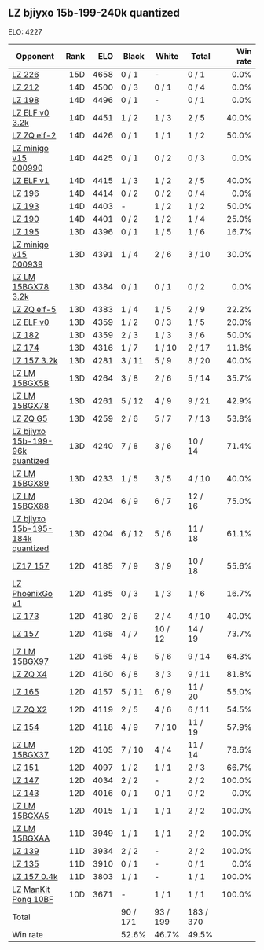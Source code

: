 ## LZ bjiyxo 15b-199-240k quantized ##

ELO: 4227

Opponent | Rank | ELO | Black | White | Total | Win rate
---------|-----:|----:|-------|-------|-------|-------:
[LZ 226](LZ%20226.md) | 15D | 4658 | 0 / 1 | - | 0 / 1 | 0.0%
[LZ 212](LZ%20212.md) | 14D | 4500 | 0 / 3 | 0 / 1 | 0 / 4 | 0.0%
[LZ 198](LZ%20198.md) | 14D | 4496 | 0 / 1 | - | 0 / 1 | 0.0%
[LZ ELF v0 3.2k](LZ%20ELF%20v0%203.2k.md) | 14D | 4451 | 1 / 2 | 1 / 3 | 2 / 5 | 40.0%
[LZ ZQ elf-2](LZ%20ZQ%20elf-2.md) | 14D | 4426 | 0 / 1 | 1 / 1 | 1 / 2 | 50.0%
[LZ minigo v15 000990](LZ%20minigo%20v15%20000990.md) | 14D | 4425 | 0 / 1 | 0 / 2 | 0 / 3 | 0.0%
[LZ ELF v1](LZ%20ELF%20v1.md) | 14D | 4415 | 1 / 3 | 1 / 2 | 2 / 5 | 40.0%
[LZ 196](LZ%20196.md) | 14D | 4414 | 0 / 2 | 0 / 2 | 0 / 4 | 0.0%
[LZ 193](LZ%20193.md) | 14D | 4403 | - | 1 / 2 | 1 / 2 | 50.0%
[LZ 190](LZ%20190.md) | 14D | 4401 | 0 / 2 | 1 / 2 | 1 / 4 | 25.0%
[LZ 195](LZ%20195.md) | 13D | 4396 | 0 / 1 | 1 / 5 | 1 / 6 | 16.7%
[LZ minigo v15 000939](LZ%20minigo%20v15%20000939.md) | 13D | 4391 | 1 / 4 | 2 / 6 | 3 / 10 | 30.0%
[LZ LM 15BGX78 3.2k](LZ%20LM%2015BGX78%203.2k.md) | 13D | 4384 | 0 / 1 | 0 / 1 | 0 / 2 | 0.0%
[LZ ZQ elf-5](LZ%20ZQ%20elf-5.md) | 13D | 4383 | 1 / 4 | 1 / 5 | 2 / 9 | 22.2%
[LZ ELF v0](LZ%20ELF%20v0.md) | 13D | 4359 | 1 / 2 | 0 / 3 | 1 / 5 | 20.0%
[LZ 182](LZ%20182.md) | 13D | 4359 | 2 / 3 | 1 / 3 | 3 / 6 | 50.0%
[LZ 174](LZ%20174.md) | 13D | 4316 | 1 / 7 | 1 / 10 | 2 / 17 | 11.8%
[LZ 157 3.2k](LZ%20157%203.2k.md) | 13D | 4281 | 3 / 11 | 5 / 9 | 8 / 20 | 40.0%
[LZ LM 15BGX5B](LZ%20LM%2015BGX5B.md) | 13D | 4264 | 3 / 8 | 2 / 6 | 5 / 14 | 35.7%
[LZ LM 15BGX78](LZ%20LM%2015BGX78.md) | 13D | 4261 | 5 / 12 | 4 / 9 | 9 / 21 | 42.9%
[LZ ZQ G5](LZ%20ZQ%20G5.md) | 13D | 4259 | 2 / 6 | 5 / 7 | 7 / 13 | 53.8%
[LZ bjiyxo 15b-199-96k quantized](LZ%20bjiyxo%2015b-199-96k%20quantized.md) | 13D | 4240 | 7 / 8 | 3 / 6 | 10 / 14 | 71.4%
[LZ LM 15BGX89](LZ%20LM%2015BGX89.md) | 13D | 4233 | 1 / 5 | 3 / 5 | 4 / 10 | 40.0%
[LZ LM 15BGX88](LZ%20LM%2015BGX88.md) | 13D | 4204 | 6 / 9 | 6 / 7 | 12 / 16 | 75.0%
[LZ bjiyxo 15b-195-184k quantized](LZ%20bjiyxo%2015b-195-184k%20quantized.md) | 13D | 4204 | 6 / 12 | 5 / 6 | 11 / 18 | 61.1%
[LZ17 157](LZ17%20157.md) | 12D | 4185 | 7 / 9 | 3 / 9 | 10 / 18 | 55.6%
[LZ PhoenixGo v1](LZ%20PhoenixGo%20v1.md) | 12D | 4185 | 0 / 3 | 1 / 3 | 1 / 6 | 16.7%
[LZ 173](LZ%20173.md) | 12D | 4180 | 2 / 6 | 2 / 4 | 4 / 10 | 40.0%
[LZ 157](LZ%20157.md) | 12D | 4168 | 4 / 7 | 10 / 12 | 14 / 19 | 73.7%
[LZ LM 15BGX97](LZ%20LM%2015BGX97.md) | 12D | 4165 | 4 / 8 | 5 / 6 | 9 / 14 | 64.3%
[LZ ZQ X4](LZ%20ZQ%20X4.md) | 12D | 4160 | 6 / 8 | 3 / 3 | 9 / 11 | 81.8%
[LZ 165](LZ%20165.md) | 12D | 4157 | 5 / 11 | 6 / 9 | 11 / 20 | 55.0%
[LZ ZQ X2](LZ%20ZQ%20X2.md) | 12D | 4119 | 2 / 5 | 4 / 6 | 6 / 11 | 54.5%
[LZ 154](LZ%20154.md) | 12D | 4118 | 4 / 9 | 7 / 10 | 11 / 19 | 57.9%
[LZ LM 15BGX37](LZ%20LM%2015BGX37.md) | 12D | 4105 | 7 / 10 | 4 / 4 | 11 / 14 | 78.6%
[LZ 151](LZ%20151.md) | 12D | 4097 | 1 / 2 | 1 / 1 | 2 / 3 | 66.7%
[LZ 147](LZ%20147.md) | 12D | 4034 | 2 / 2 | - | 2 / 2 | 100.0%
[LZ 143](LZ%20143.md) | 12D | 4016 | 0 / 1 | 0 / 1 | 0 / 2 | 0.0%
[LZ LM 15BGXA5](LZ%20LM%2015BGXA5.md) | 12D | 4015 | 1 / 1 | 1 / 1 | 2 / 2 | 100.0%
[LZ LM 15BGXAA](LZ%20LM%2015BGXAA.md) | 11D | 3949 | 1 / 1 | 1 / 1 | 2 / 2 | 100.0%
[LZ 139](LZ%20139.md) | 11D | 3934 | 2 / 2 | - | 2 / 2 | 100.0%
[LZ 135](LZ%20135.md) | 11D | 3910 | 0 / 1 | - | 0 / 1 | 0.0%
[LZ 157 0.4k](LZ%20157%200.4k.md) | 11D | 3803 | 1 / 1 | - | 1 / 1 | 100.0%
[LZ ManKit Pong 10BF](LZ%20ManKit%20Pong%2010BF.md) | 10D | 3671 | - | 1 / 1 | 1 / 1 | 100.0%
Total | | | 90 / 171 | 93 / 199 | 183 / 370 | 
Win rate| | | 52.6% | 46.7% | 49.5% | 
